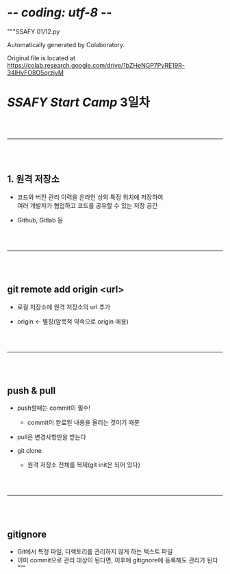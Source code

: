 # -*- coding: utf-8 -*-
"""SSAFY 01/12.py

Automatically generated by Colaboratory.

Original file is located at
    https://colab.research.google.com/drive/1bZHeNGP7PyRE19R-34lHvFO8O5qrzjvM

# *SSAFY Start Camp* 3일차

<br>
<br>

---

<br>
<br>

## 1. 원격 저장소

* 코드와 버전 관리 이력을 온라인 상의 특정 위치에 저장하여 <br>  여러 개발자가 협업하고 코드를 공유할 수 있는 저장 공간

* Github, Gitlab 등

<br>
<br>

---

<br>
<br>

## git remote add origin \<url>

* 로컬 저장소에 원격 저장소의 url 추가

* origin <- 별칭(암묵적 약속으로 origin 애용)

<br>
<br>

---

<br>
<br>

## push & pull

* push할때는 commit이 필수!
  * commit이 완료된 내용을 올리는 것이기 때문

* pull은 변경사항만을 받는다

* git clone
  * 원격 저장소 전체를 복제(git init은 되어 있다)

<br>
<br>

---

<br>
<br>

## gitignore

* Git에서 특정 파일, 디렉토리를 관리하지 않게 하는 텍스트 파일
* 이미 commit으로 관리 대상이 된다면, 이후에 gitignore에 등록해도 관리가 된다
"""